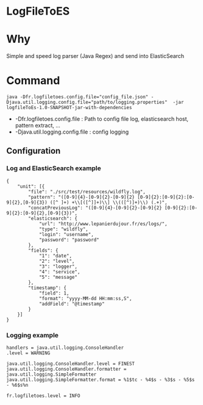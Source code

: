 # LogFileToES

# Why
Simple and speed log parser (Java Regex) and send into ElasticSearch

# Command
    java -Dfr.logfiletoes.config.file="config_file.json" -Djava.util.logging.config.file="path/to/logging.properties"  -jar logfileToEs-1.0-SNAPSHOT-jar-with-dependencies


* -Dfr.logfiletoes.config.file : Path to config file log, elasticsearch host, pattern extract, ...
* -Djava.util.logging.config.file : config logging

## Configuration


### Log and ElasticSearch example

    {
        "unit": [{
            "file": "./src/test/resources/wildfly.log",
            "pattern": "([0-9]{4}-[0-9]{2}-[0-9]{2} [0-9]{2}:[0-9]{2}:[0-9]{2},[0-9]{3}) ([^ ]+) +\\[([^]]+)\\] \\(([^)]+)\\) (.+)",
            "concatPreviousLog": "([0-9]{4}-[0-9]{2}-[0-9]{2} [0-9]{2}:[0-9]{2}:[0-9]{2},[0-9]{3})",
            "elasticsearch": {
                "url": "http://www.lepanierdujour.fr/es/logs/",
                "type": "wildfly",
                "login": "username",
                "password": "password"
            },
            "fields": {
                "1": "date",
                "2": "level",
                "3": "logger",
                "4": "service",
                "5": "message"
            },
            "timestamp": {
                "field": 1,
                "format": "yyyy-MM-dd HH:mm:ss,S",
                "addField": "@timestamp"
            }
        }]
    }


### Logging example

    handlers = java.util.logging.ConsoleHandler
    .level = WARNING

    java.util.logging.ConsoleHandler.level = FINEST
    java.util.logging.ConsoleHandler.formatter = java.util.logging.SimpleFormatter
    java.util.logging.SimpleFormatter.format = %1$tc - %4$s - %3$s - %5$s - %6$s%n

    fr.logfiletoes.level = INFO
